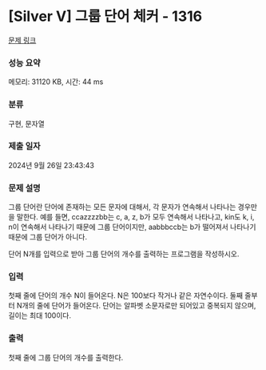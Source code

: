 # [Silver V] 그룹 단어 체커 - 1316 

[문제 링크](https://www.acmicpc.net/problem/1316) 

### 성능 요약

메모리: 31120 KB, 시간: 44 ms

### 분류

구현, 문자열

### 제출 일자

2024년 9월 26일 23:43:43

### 문제 설명

<p>그룹 단어란 단어에 존재하는 모든 문자에 대해서, 각 문자가 연속해서 나타나는 경우만을 말한다. 예를 들면, ccazzzzbb는 c, a, z, b가 모두 연속해서 나타나고, kin도 k, i, n이 연속해서 나타나기 때문에 그룹 단어이지만, aabbbccb는 b가 떨어져서 나타나기 때문에 그룹 단어가 아니다.</p>

<p>단어 N개를 입력으로 받아 그룹 단어의 개수를 출력하는 프로그램을 작성하시오.</p>

### 입력 

 <p>첫째 줄에 단어의 개수 N이 들어온다. N은 100보다 작거나 같은 자연수이다. 둘째 줄부터 N개의 줄에 단어가 들어온다. 단어는 알파벳 소문자로만 되어있고 중복되지 않으며, 길이는 최대 100이다.</p>

### 출력 

 <p>첫째 줄에 그룹 단어의 개수를 출력한다.</p>

